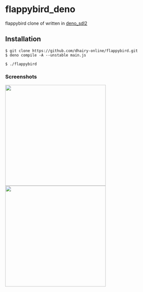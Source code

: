 # flappybird_deno

flappybird clone of written in
[deno_sdl2](https://github.com/littledivy/deno_sdl2)

## Installation
 
```shell
$ git clone https://github.com/dhairy-online/flappybird.git
$ deno compile -A --unstable main.js

$ ./flappybird
```

### Screenshots
<img align="center" src=https://user-images.githubusercontent.com/62501544/130829808-f9f2cb96-214d-405d-b84d-3ece86a71e82.png width="320px">
<img align="center" src=https://user-images.githubusercontent.com/34997667/130607428-ca8b52e6-3af8-4705-ad37-a6fb85e56906.png width="320px">
